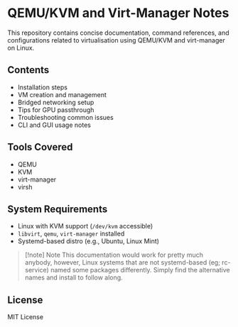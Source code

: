 # QEMU/KVM and Virt-Manager Notes

This repository contains concise documentation, command references, and configurations related to virtualisation using QEMU/KVM and virt-manager on Linux.

## Contents

- Installation steps
- VM creation and management
- Bridged networking setup
- Tips for GPU passthrough
- Troubleshooting common issues 
- CLI and GUI usage notes 


## Tools Covered

- QEMU
- KVM
- virt-manager
- virsh

## System Requirements

- Linux with KVM support (`/dev/kvm` accessible)
- `libvirt`, `qemu`, `virt-manager` installed
- Systemd-based distro (e.g., Ubuntu, Linux Mint)

> [!note] Note
> This documentation would work for pretty much anybody, however, Linux systems that are not systemd-based (eg; rc-service) named some packages differently. Simply find the alternative names and install to follow along.

## License

MIT License
